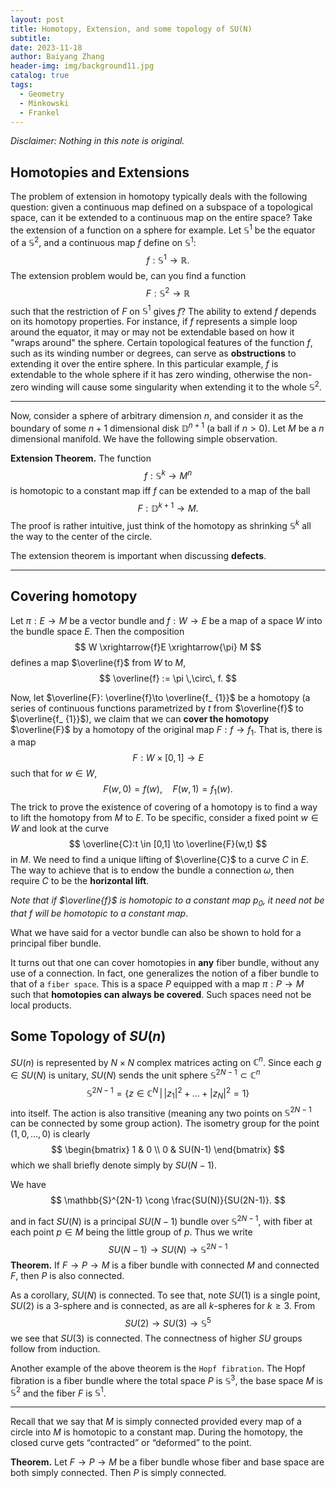 ```yaml
---
layout: post
title: Homotopy, Extension, and some topology of SU(N)
subtitle: 
date: 2023-11-18
author: Baiyang Zhang
header-img: img/background11.jpg
catalog: true
tags:
  - Geometry
  - Minkowski
  - Frankel
---
```


*Disclaimer: Nothing in this note is original.*

## Homotopies and Extensions

The problem of extension in homotopy typically deals with the following question: given a continuous map defined on a subspace of a topological space, can it be extended to a continuous map on the entire space? Take the extension of a function on a sphere for example. Let $\mathbb{S}^{1}$ be the equator of a $\mathbb{S}^{2}$, and a continuous map $f$ define on $\mathbb{S}^{1}$:
$$
f: \mathbb{S}^{1} \to \mathbb{R}.
$$
The extension problem would be, can you find a function 
$$
F: \mathbb{S}^{2} \to \mathbb{R}
$$
such that the restriction of $F$ on $\mathbb{S}^{1}$ gives $f$? The ability to extend $f$ depends on its homotopy properties. For instance, if $f$ represents a simple loop around the equator, it may or may not be extendable based on how it "wraps around" the sphere. Certain topological features of the function $f$, such as its winding number or degrees, can serve as **obstructions** to extending it over the entire sphere. In this particular example, $f$ is extendable to the whole sphere if it has zero winding, otherwise the non-zero winding will cause some singularity when extending it to the whole $\mathbb{S}^{2}$. 

- - -

Now, consider a sphere of arbitrary dimension $n$, and consider it as the boundary of some $n+1$ dimensional disk $\mathbb{D}^{n+1}$ (a ball if $n>0$). Let $M$ be a $n$ dimensional manifold. We have the following simple observation.

**Extension Theorem.** The function 
$$
f:\mathbb{S}^{k} \to M^{n}
$$
is homotopic to a constant map iff $f$ can be extended to a map of the ball
$$
F: \mathbb{D}^{k+1} \to M.
$$
The proof is rather intuitive, just think of the homotopy as shrinking $\mathbb{S}^{k}$ all the way to the center of the circle. 

The extension theorem is important when discussing **defects**.

- - -

## Covering homotopy

Let $\pi: E \to M$ be a vector bundle and $f: W \to E$ be a map of a space $W$ into the bundle space $E$. Then the composition 
$$
W \xrightarrow{f}E \xrightarrow{\pi} M
$$
defines a map $\overline{f}$ from $W$ to $M$,
$$
\overline{f} := \pi \,\circ\, f.
$$

Now, let $\overline{F}: \overline{f}\to \overline{f_ {1}}$ be a homotopy (a series of continuous functions parametrized by $t$ from $\overline{f}$ to $\overline{f_ {1}}$), we claim that we can **cover the homotopy** $\overline{F}$ by a homotopy of the original map $F: f\to f_ {1}$. That is, there is a map
$$
F: W\times [0,1] \to E
$$
such that for $w \in W$,
$$
F(w,0)=f(w),\quad  F(w,1)=f_ {1}(w).
$$
The trick to prove the existence of covering of a homotopy is to find a way to lift the homotopy from $M$ to $E$. To be specific, consider a fixed point $w \in W$ and look at the curve 
$$
\overline{C}:t \in [0,1] \to \overline{F}(w,t)
$$
in $M$. We need to find a unique lifting of $\overline{C}$ to a curve $C$ in $E$. The way to achieve that is to endow the bundle a connection $\omega$, then require $C$ to be the **horizontal lift**. 

*Note that if $\overline{f}$ is homotopic to a constant map $p_ {0}$, it need not be that $f$ will be homotopic to a constant map*.

What we have said for a vector bundle can also be shown to hold for a principal fiber bundle.

It turns out that one can cover homotopies in **any** fiber bundle, without any use of a connection. In fact, one generalizes the notion of a fiber bundle to that of a `fiber space`. This is a space $P$ equipped with a map $\pi: P\to M$ such that **homotopies can always be covered**. Such spaces need not be local products.

## Some Topology of $SU(n)$

$SU(n)$ is represented by $N \times N$ complex matrices acting on $\mathbb{C}^{n}$. Since each $g \in SU(N)$ is unitary, $SU(N)$ sends the unit sphere $\mathbb{S}^{2N-1} \subset \mathbb{C}^{n}$ 
$$
\mathbb{S}^{2N-1} = \left\lbrace z \in  \mathbb{C}^{N} \,\middle\vert\, \left\lvert z_ {1} \right\rvert^{2} + \dots + \left\lvert z_ {N} \right\rvert^{2}=1  \right\rbrace 
$$
into itself. The action is also transitive (meaning any two points on $\mathbb{S}^{2N-1}$ can be connected by some group action). The isometry group for the point $(1,0,\dots,0)$ is clearly
$$
\begin{bmatrix} 
1 & 0 \\
0 & SU(N-1)
\end{bmatrix}
$$
which we shall briefly denote simply by $SU(N-1)$. 

We have
$$
\mathbb{S}^{2N-1} \cong  \frac{SU(N)}{SU(2N-1)}.
$$

and in fact $SU(N)$ is a principal $SU(N − 1)$ bundle over $\mathbb{S}^{2N-1}$, with fiber at each point $p\in M$ being the little group of $p$. Thus we write
$$
SU(N-1)\to SU(N) \to \mathbb{S}^{2N-1}
$$
**Theorem.** If $F\to P \to M$ is a fiber bundle with connected $M$ and connected $F$, then $P$ is also connected.

As a corollary, $SU(N)$ is connected. To see that, note $SU(1)$ is a single point, $SU(2)$ is a $3$-sphere and is connected, as are all $k$-spheres for $k\geq 3$. From
$$
SU(2) \to SU(3) \to \mathbb{S}^{5}
$$
we see that $SU(3)$ is connected. The connectness of higher $SU$ groups follow from induction.


Another example of the above theorem is the `Hopf fibration`. The Hopf fibration is a fiber bundle where the total space $P$ is $\mathbb{S}^{3}$, the base space $M$ is $\mathbb{S}^{2}$ and the fiber $F$ is $\mathbb{S}^{1}$. 

- - -

Recall that we say that $M$ is simply connected provided every map of a circle into $M$ is homotopic to a constant map. During the homotopy, the closed curve gets “contracted” or “deformed” to the point. 

**Theorem.** Let $F\to P \to M$ be a fiber bundle whose fiber and base space are both simply connected. Then $P$ is simply connected. 


